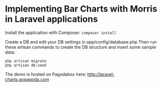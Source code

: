 Implementing Bar Charts with Morris in Laravel applications
======================

Install the application with Composer: `composer install`

Create a DB and edit your DB settings in app/config/database.php
Then run these artisan commands to create the DB structure and insert some sample data:

```
php artisan migrate
php artisan db:seed
```

The demo is hosted on Pagodabox here: 
http://laravel-charts.gopagoda.com